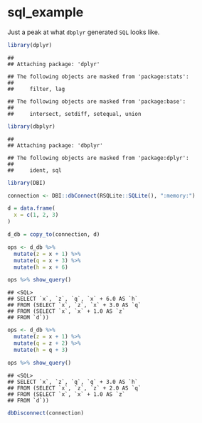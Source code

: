 sql\_example
================

Just a peak at what `dbplyr` generated `SQL` looks like.

``` r
library(dplyr)
```

    ## 
    ## Attaching package: 'dplyr'

    ## The following objects are masked from 'package:stats':
    ## 
    ##     filter, lag

    ## The following objects are masked from 'package:base':
    ## 
    ##     intersect, setdiff, setequal, union

``` r
library(dbplyr)
```

    ## 
    ## Attaching package: 'dbplyr'

    ## The following objects are masked from 'package:dplyr':
    ## 
    ##     ident, sql

``` r
library(DBI)

connection <- DBI::dbConnect(RSQLite::SQLite(), ":memory:")
```

``` r
d = data.frame(
  x = c(1, 2, 3)
)

d_db = copy_to(connection, d)
```

``` r
ops <- d_db %>%
  mutate(z = x + 1) %>%
  mutate(q = x + 3) %>%
  mutate(h = x + 6)

ops %>% show_query()
```

    ## <SQL>
    ## SELECT `x`, `z`, `q`, `x` + 6.0 AS `h`
    ## FROM (SELECT `x`, `z`, `x` + 3.0 AS `q`
    ## FROM (SELECT `x`, `x` + 1.0 AS `z`
    ## FROM `d`))

``` r
ops <- d_db %>%
  mutate(z = x + 1) %>%
  mutate(q = z + 2) %>%
  mutate(h = q + 3)

ops %>% show_query()
```

    ## <SQL>
    ## SELECT `x`, `z`, `q`, `q` + 3.0 AS `h`
    ## FROM (SELECT `x`, `z`, `z` + 2.0 AS `q`
    ## FROM (SELECT `x`, `x` + 1.0 AS `z`
    ## FROM `d`))

``` r
dbDisconnect(connection)
```
